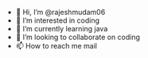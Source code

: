 - 👋 Hi, I’m @rajeshmudam06
- 👀 I’m interested in coding
- 🌱 I’m currently learning java
- 💞️ I’m looking to collaborate on coding
- 📫 How to reach me mail

<!---
rajeshmudam06/rajeshmudam06 is a ✨ special ✨ repository because its `README.md` (this file) appears on your GitHub profile.
You can click the Preview link to take a look at your changes.
--->
